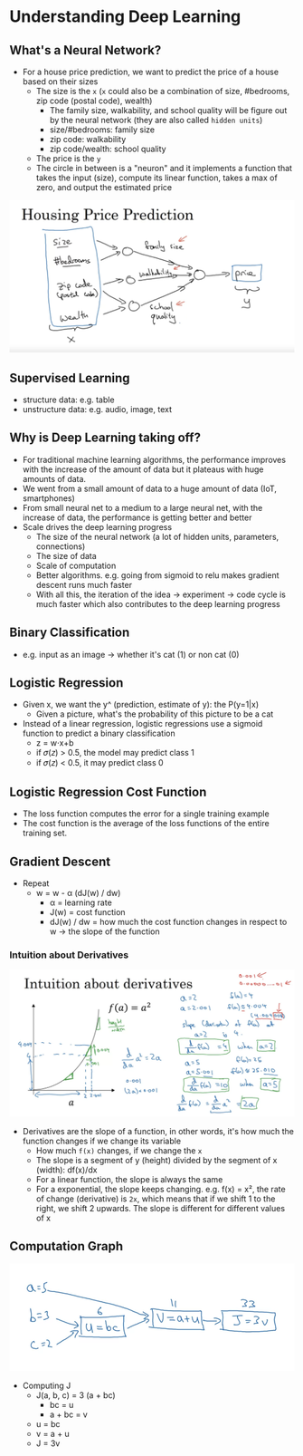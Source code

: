 # Understanding Deep Learning

## What's a Neural Network?

- For a house price prediction, we want to predict the price of a house based on their sizes
  - The size is the `x` (`x` could also be a combination of size, #bedrooms, zip code (postal code), wealth)
    - The family size, walkability, and school quality will be figure out by the neural network (they are also called `hidden units`)
    - size/#bedrooms: family size
    - zip code: walkability
    - zip code/wealth: school quality
  - The price is the `y`
  - The circle in between is a "neuron" and it implements a function that takes the input (size), compute its linear function, takes a max of zero, and output the estimated price

![house-price-prediction.png](house-price-prediction.png)

## Supervised Learning

- structure data: e.g. table
- unstructure data: e.g. audio, image, text

## Why is Deep Learning taking off?

- For traditional machine learning algorithms, the performance improves with the increase of the amount of data but it plateaus with huge amounts of data.
- We went from a small amount of data to a huge amount of data (IoT, smartphones)
- From small neural net to a medium to a large neural net, with the increase of data, the performance is getting better and better
- Scale drives the deep learning progress
  - The size of the neural network (a lot of hidden units, parameters, connections)
  - The size of data
  - Scale of computation
  - Better algorithms. e.g. going from sigmoid to relu makes gradient descent runs much faster
  - With all this, the iteration of the idea -> experiment -> code cycle is much faster which also contributes to the deep learning progress

## Binary Classification

- e.g. input as an image -> whether it's cat (1) or non cat (0)

## Logistic Regression

- Given x, we want the y^ (prediction, estimate of y): the P(y=1|x)
  - Given a picture, what's the probability of this picture to be a cat
- Instead of a linear regression, logistic regressions use a sigmoid function to predict a binary classification
  - z = w⋅x+b
  - if 𝜎(𝑧) > 0.5, the model may predict class 1
  - if 𝜎(𝑧) < 0.5, it may predict class 0

## Logistic Regression Cost Function

- The loss function computes the error for a single training example
- The cost function is the average of the loss functions of the entire training set.

## Gradient Descent

- Repeat
  - w = w - α (dJ(w) / dw)
    - α = learning rate
    - J(w) = cost function
    - dJ(w) / dw = how much the cost function changes in respect to w -> the slope of the function

### Intuition about Derivatives

![](derivatives-intuition.png)

- Derivatives are the slope of a function, in other words, it's how much the function changes if we change its variable
  - How much `f(x)` changes, if we change the `x`
  - The slope is a segment of y (height) divided by the segment of x (width): df(x)/dx
  - For a linear function, the slope is always the same
  - For a exponential, the slope keeps changing. e.g. f(x) = x², the rate of change (derivative) is `2x`, which means that if we shift 1 to the right, we shift 2 upwards. The slope is different for different values of x

## Computation Graph

![](computation-graph.png)

- Computing J
  - J(a, b, c) = 3 (a + bc)
    - bc = u
    - a + bc = v
  - u = bc
  - v = a + u
  - J = 3v

